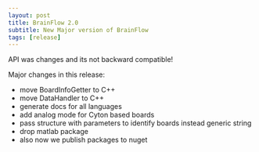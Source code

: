 ```yaml
---
layout: post
title: BrainFlow 2.0
subtitle: New Major version of BrainFlow
tags: [release]
---
```


API was changes and its not backward compatible!

Major changes in this release:

* move BoardInfoGetter to C++
* move DataHandler to C++
* generate docs for all languages
* add analog mode for Cyton based boards
* pass structure with parameters to identify boards instead generic string
* drop matlab package
* also now we publish packages to nuget